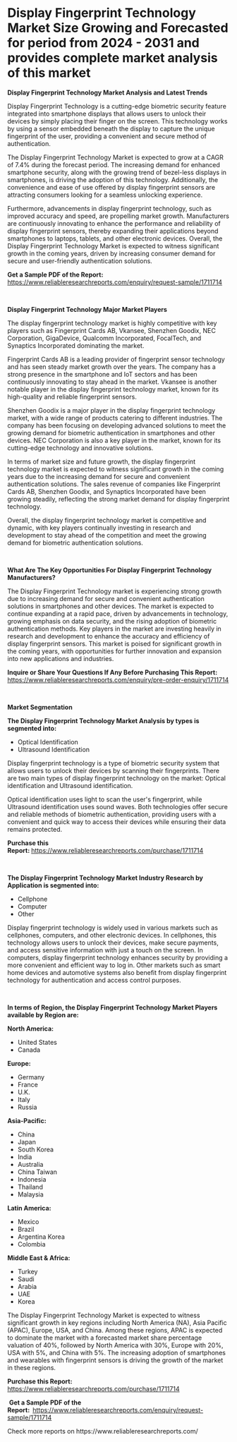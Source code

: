 <p><h1>Display Fingerprint Technology Market Size Growing and Forecasted for period from 2024 - 2031 and provides complete market analysis of this market</h1></p><p><strong>Display Fingerprint Technology Market Analysis and Latest Trends</strong></p>
<p><p>Display Fingerprint Technology is a cutting-edge biometric security feature integrated into smartphone displays that allows users to unlock their devices by simply placing their finger on the screen. This technology works by using a sensor embedded beneath the display to capture the unique fingerprint of the user, providing a convenient and secure method of authentication.</p><p>The Display Fingerprint Technology Market is expected to grow at a CAGR of 7.4% during the forecast period. The increasing demand for enhanced smartphone security, along with the growing trend of bezel-less displays in smartphones, is driving the adoption of this technology. Additionally, the convenience and ease of use offered by display fingerprint sensors are attracting consumers looking for a seamless unlocking experience.</p><p>Furthermore, advancements in display fingerprint technology, such as improved accuracy and speed, are propelling market growth. Manufacturers are continuously innovating to enhance the performance and reliability of display fingerprint sensors, thereby expanding their applications beyond smartphones to laptops, tablets, and other electronic devices. Overall, the Display Fingerprint Technology Market is expected to witness significant growth in the coming years, driven by increasing consumer demand for secure and user-friendly authentication solutions.</p></p>
<p><strong>Get a Sample PDF of the Report:&nbsp;</strong> <a href="https://www.reliableresearchreports.com/enquiry/request-sample/1711714">https://www.reliableresearchreports.com/enquiry/request-sample/1711714</a></p>
<p>&nbsp;</p>
<p><strong>Display Fingerprint Technology Major Market Players</strong></p>
<p><p>The display fingerprint technology market is highly competitive with key players such as Fingerprint Cards AB, Vkansee, Shenzhen Goodix, NEC Corporation, GigaDevice, Qualcomm Incorporated, FocalTech, and Synaptics Incorporated dominating the market.</p><p>Fingerprint Cards AB is a leading provider of fingerprint sensor technology and has seen steady market growth over the years. The company has a strong presence in the smartphone and IoT sectors and has been continuously innovating to stay ahead in the market. Vkansee is another notable player in the display fingerprint technology market, known for its high-quality and reliable fingerprint sensors.</p><p>Shenzhen Goodix is a major player in the display fingerprint technology market, with a wide range of products catering to different industries. The company has been focusing on developing advanced solutions to meet the growing demand for biometric authentication in smartphones and other devices. NEC Corporation is also a key player in the market, known for its cutting-edge technology and innovative solutions.</p><p>In terms of market size and future growth, the display fingerprint technology market is expected to witness significant growth in the coming years due to the increasing demand for secure and convenient authentication solutions. The sales revenue of companies like Fingerprint Cards AB, Shenzhen Goodix, and Synaptics Incorporated have been growing steadily, reflecting the strong market demand for display fingerprint technology.</p><p>Overall, the display fingerprint technology market is competitive and dynamic, with key players continually investing in research and development to stay ahead of the competition and meet the growing demand for biometric authentication solutions.</p></p>
<p>&nbsp;</p>
<p><strong>What Are The Key Opportunities For Display Fingerprint Technology Manufacturers?</strong></p>
<p><p>The Display Fingerprint Technology market is experiencing strong growth due to increasing demand for secure and convenient authentication solutions in smartphones and other devices. The market is expected to continue expanding at a rapid pace, driven by advancements in technology, growing emphasis on data security, and the rising adoption of biometric authentication methods. Key players in the market are investing heavily in research and development to enhance the accuracy and efficiency of display fingerprint sensors. This market is poised for significant growth in the coming years, with opportunities for further innovation and expansion into new applications and industries.</p></p>
<p><strong>Inquire or Share Your Questions If Any Before Purchasing This Report:</strong> <a href="https://www.reliableresearchreports.com/enquiry/pre-order-enquiry/1711714">https://www.reliableresearchreports.com/enquiry/pre-order-enquiry/1711714</a></p>
<p>&nbsp;</p>
<p><strong>Market Segmentation</strong></p>
<p><strong>The Display Fingerprint Technology Market Analysis by types is segmented into:</strong></p>
<p><ul><li>Optical Identification</li><li>Ultrasound Identification</li></ul></p>
<p><p>Display fingerprint technology is a type of biometric security system that allows users to unlock their devices by scanning their fingerprints. There are two main types of display fingerprint technology on the market: Optical identification and Ultrasound identification. </p><p>Optical identification uses light to scan the user's fingerprint, while Ultrasound identification uses sound waves. Both technologies offer secure and reliable methods of biometric authentication, providing users with a convenient and quick way to access their devices while ensuring their data remains protected.</p></p>
<p><strong>Purchase this Report:&nbsp;</strong><a href="https://www.reliableresearchreports.com/purchase/1711714">https://www.reliableresearchreports.com/purchase/1711714</a></p>
<p>&nbsp;</p>
<p><strong>The Display Fingerprint Technology Market Industry Research by Application is segmented into:</strong></p>
<p><ul><li>Cellphone</li><li>Computer</li><li>Other</li></ul></p>
<p><p>Display fingerprint technology is widely used in various markets such as cellphones, computers, and other electronic devices. In cellphones, this technology allows users to unlock their devices, make secure payments, and access sensitive information with just a touch on the screen. In computers, display fingerprint technology enhances security by providing a more convenient and efficient way to log in. Other markets such as smart home devices and automotive systems also benefit from display fingerprint technology for authentication and access control purposes.</p></p>
<p>&nbsp;</p>
<p><strong>In terms of Region, the Display Fingerprint Technology Market Players available by Region are:</strong></p>
<p>
    <p> <strong> North America: </strong>
        <ul>
            <li>United States</li>
            <li>Canada</li>
        </ul>
        </p> 
    <p> <strong> Europe: </strong>
        <ul>
            <li>Germany</li>
            <li>France</li>
            <li>U.K.</li>
            <li>Italy</li>
            <li>Russia</li>
        </ul>
        </p> 
    <p> <strong> Asia-Pacific: </strong>
        <ul>
            <li>China</li>
            <li>Japan</li>
            <li>South Korea</li>
            <li>India</li>
            <li>Australia</li>
            <li>China Taiwan</li>
            <li>Indonesia</li>
            <li>Thailand</li>
            <li>Malaysia</li>
        </ul>
        </p> 
    <p> <strong> Latin America: </strong>
        <ul>
            <li>Mexico</li>
            <li>Brazil</li>
            <li>Argentina Korea</li>
            <li>Colombia</li>
        </ul>
        </p> 
    <p> <strong> Middle East & Africa: </strong>
        <ul>
            <li>Turkey</li>
            <li>Saudi</li>
            <li>Arabia</li>
            <li>UAE</li>
            <li>Korea</li>
        </ul>
    </p>
    </p>
<p><p>The Display Fingerprint Technology Market is expected to witness significant growth in key regions including North America (NA), Asia Pacific (APAC), Europe, USA, and China. Among these regions, APAC is expected to dominate the market with a forecasted market share percentage valuation of 40%, followed by North America with 30%, Europe with 20%, USA with 5%, and China with 5%. The increasing adoption of smartphones and wearables with fingerprint sensors is driving the growth of the market in these regions.</p></p>
<p><strong>Purchase this Report: </strong><a href="https://www.reliableresearchreports.com/purchase/1711714">https://www.reliableresearchreports.com/purchase/1711714</a></p>
<p>&nbsp;<strong>Get a Sample PDF of the Report:&nbsp;&nbsp;</strong><a href="https://www.reliableresearchreports.com/enquiry/request-sample/1711714">https://www.reliableresearchreports.com/enquiry/request-sample/1711714</a></p>
<p><strong></strong></p>
<p>Check more reports on https://www.reliableresearchreports.com/</p>